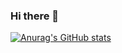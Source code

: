 ### Hi there 👋
[![Anurag's GitHub stats](https://github-readme-stats.vercel.app/api?username=mateusrose)](https://github.com/mateusrose/github-readme-stats)


<!--
**mateusrose/mateusrose** is a ✨ _special_ ✨ repository because its `README.md` (this file) appears on your GitHub profile.

Here are some ideas to get you started:

- 🔭 I’m currently working on ...
- 🌱 I’m currently learning ...
- 👯 I’m looking to collaborate on ...
- 🤔 I’m looking for help with ...
- 💬 Ask me about ...
- 📫 How to reach me: ...
- 😄 Pronouns: ...
- ⚡ Fun fact: ...
-->
